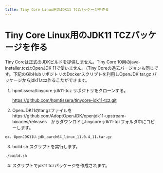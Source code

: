 ```yaml
---
title: Tiny Core Linux用のJDK11 TCZパッケージを作る
---
```


# Tiny Core Linux用のJDK11 TCZパッケージを作る

Tiny Coreは正式のJDKビルドを提供しません。Tiny Core 10用のjava-installer.tczはOpenJDK 11で使いません。（Tiny Coreの過去バージョンも同じです。下記のGibHubリポジトリのDockerスクリプトを利用しOpenJDK tar.gz パッケージからjdk11.tcz作るこたができます。

1) hpmtissera/tinycore-jdk11-tcz リポジトリをクローンする。

   https://github.com/hpmtissera/tinycore-jdk11-tcz.git

2) OpenJDK11のtar.gzファイルをhttps://github.com/AdoptOpenJDK/openjdk11-upstream-binaries/releases　からダウンロドしtinycore-jdk11-tczフォルダ中にコピーします。

```
ex. OpenJDK11U-jdk_aarch64_linux_11.0.4_11.tar.gz
```

3) build.sh スクリプトを実行します。 

```bash
./build.sh
```

4) スクリプトでjdk11.tczパッケージを作成されます。

